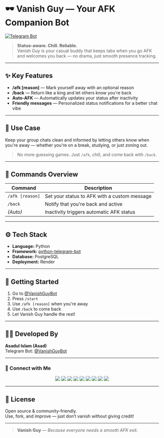 # 🕶️ Vanish Guy — Your AFK Companion Bot  
[![Telegram Bot](https://img.shields.io/badge/Launch%20Bot-@VanishGuyBot-2CA5E0?logo=telegram&style=for-the-badge)](https://t.me/VanishGuyBot)

> **Status-aware. Chill. Reliable.**  
> Vanish Guy is your casual buddy that keeps tabs when you go AFK and welcomes you back — no drama, just smooth presence tracking.

---

## ✨ Key Features

- **/afk [reason]** — Mark yourself away with an optional reason  
- **/back** — Return like a king and let others know you're back  
- **Auto-AFK** — Automatically updates your status after inactivity  
- **Friendly messages** — Personalized status notifications for a better chat vibe

---

## 🧠 Use Case

Keep your group chats clean and informed by letting others know when you're away — whether you're on a break, studying, or just zoning out.

> No more guessing games. Just `/afk`, chill, and come back with `/back`.

---

## 📜 Commands Overview

| Command         | Description                                    |
|-----------------|------------------------------------------------|
| `/afk [reason]` | Set your status to AFK with a custom message   |
| `/back`         | Notify that you're back and active             |
| *(Auto)*        | Inactivity triggers automatic AFK status       |

---

## ⚙️ Tech Stack

- **Language:** Python  
- **Framework:** [python-telegram-bot](https://github.com/python-telegram-bot/python-telegram-bot)  
- **Database:** PostgreSQL  
- **Deployment:** Render  

---

## 🚀 Getting Started

1. Go to [@VanishGuyBot](https://t.me/VanishGuyBot)  
2. Press `/start`  
3. Use `/afk [reason]` when you're away  
4. Use `/back` to come back  
5. Let Vanish Guy handle the rest!

---

## 👨‍💻 Developed By

**Asadul Islam (Asad)**  
Telegram Bot: [@VanishGuyBot](https://t.me/VanishGuyBot)

---

### 💌 Connect with Me

<p align="center">
  <a href="https://t.me/asad_ofc"><img src="https://img.shields.io/badge/Telegram-2CA5E0?style=for-the-badge&logo=telegram&logoColor=white" /></a>
  <a href="mailto:mr.asadul.islam00@gmail.com"><img src="https://img.shields.io/badge/Gmail-D14836?style=for-the-badge&logo=gmail&logoColor=white" /></a>
  <a href="https://youtube.com/@asad_ofc"><img src="https://img.shields.io/badge/YouTube-FF0000?style=for-the-badge&logo=youtube&logoColor=white" /></a>
  <a href="https://instagram.com/aasad_ofc"><img src="https://img.shields.io/badge/Instagram-E4405F?style=for-the-badge&logo=instagram&logoColor=white" /></a>
  <a href="https://tiktok.com/@asad_ofc"><img src="https://img.shields.io/badge/TikTok-000000?style=for-the-badge&logo=tiktok&logoColor=white" /></a>
  <a href="https://x.com/asad_ofc"><img src="https://img.shields.io/badge/X-000000?style=for-the-badge&logo=twitter&logoColor=white" /></a>
  <a href="https://facebook.com/aasad.ofc"><img src="https://img.shields.io/badge/Facebook-1877F2?style=for-the-badge&logo=facebook&logoColor=white" /></a>
  <a href="https://www.threads.net/@aasad_ofc"><img src="https://img.shields.io/badge/Threads-000000?style=for-the-badge&logo=threads&logoColor=white" /></a>
  <a href="https://discord.com/users/1067999831416635473"><img src="https://img.shields.io/badge/Discord-asad__ofc-5865F2?style=for-the-badge&logo=discord&logoColor=white" /></a>
</p>

---

## 📄 License

Open source & community-friendly.  
Use, fork, and improve — just don’t vanish without giving credit!

---

> **Vanish Guy** — *Because everyone needs a smooth AFK exit.*

